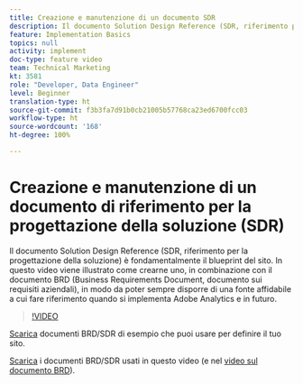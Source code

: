 ```yaml
---
title: Creazione e manutenzione di un documento SDR
description: Il documento Solution Design Reference (SDR, riferimento per la progettazione della soluzione) è fondamentalmente il blueprint del sito. In questo video viene illustrato come crearne uno, in combinazione con il documento BRD (Business Requirements Document, documento sui requisiti aziendali), in modo da poter sempre disporre di una fonte affidabile a cui fare riferimento quando si implementa Adobe Analytics e in futuro.
feature: Implementation Basics
topics: null
activity: implement
doc-type: feature video
team: Technical Marketing
kt: 3581
role: "Developer, Data Engineer"
level: Beginner
translation-type: ht
source-git-commit: f3b3fa7d91b0cb21005b57768ca23ed6700fcc03
workflow-type: ht
source-wordcount: '168'
ht-degree: 100%

---
```



# Creazione e manutenzione di un documento di riferimento per la progettazione della soluzione (SDR)

Il documento Solution Design Reference (SDR, riferimento per la progettazione della soluzione) è fondamentalmente il blueprint del sito. In questo video viene illustrato come crearne uno, in combinazione con il documento BRD (Business Requirements Document, documento sui requisiti aziendali), in modo da poter sempre disporre di una fonte affidabile a cui fare riferimento quando si implementa Adobe Analytics e in futuro.

>[!VIDEO](https://video.tv.adobe.com/v/28754/?quality=12)

[Scarica](https://analytics.enablementadobe.com/files/brd-sdr-sample-template.xlsx) documenti BRD/SDR di esempio che puoi usare per definire il tuo sito.

[Scarica](https://analytics.enablementadobe.com/files/geometrixx-clothiers-brd-sdr.xlsx) i documenti BRD/SDR usati in questo video (e nel [video sul documento BRD](creating-a-business-requirements-document.md)).
